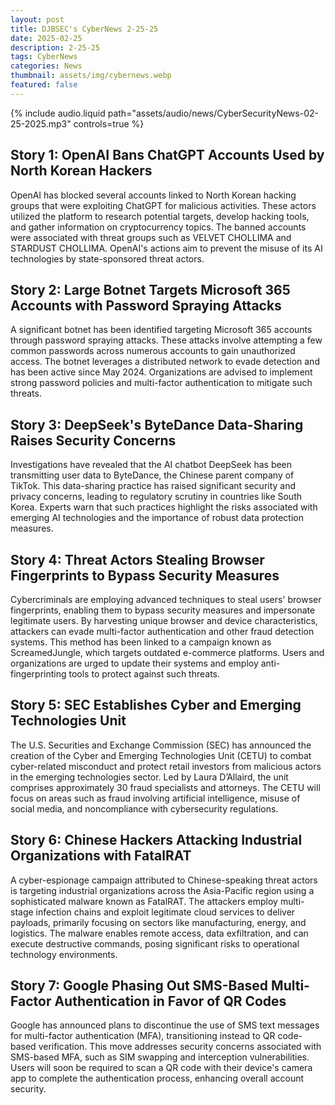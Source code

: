 ```yaml
---
layout: post
title: DJBSEC's CyberNews 2-25-25
date: 2025-02-25
description: 2-25-25
tags: CyberNews
categories: News
thumbnail: assets/img/cybernews.webp
featured: false
---
```



<div class="row mt-3">
    <div class="col-sm mt-3 mt-md-0">
        {% include audio.liquid path="assets/audio/news/CyberSecurityNews-02-25-2025.mp3" controls=true %}
    </div>
</div>


## Story 1: OpenAI Bans ChatGPT Accounts Used by North Korean Hackers

OpenAI has blocked several accounts linked to North Korean hacking groups that were exploiting ChatGPT for malicious activities. These actors utilized the platform to research potential targets, develop hacking tools, and gather information on cryptocurrency topics. The banned accounts were associated with threat groups such as VELVET CHOLLIMA and STARDUST CHOLLIMA. OpenAI's actions aim to prevent the misuse of its AI technologies by state-sponsored threat actors. 

## Story 2: Large Botnet Targets Microsoft 365 Accounts with Password Spraying Attacks

A significant botnet has been identified targeting Microsoft 365 accounts through password spraying attacks. These attacks involve attempting a few common passwords across numerous accounts to gain unauthorized access. The botnet leverages a distributed network to evade detection and has been active since May 2024. Organizations are advised to implement strong password policies and multi-factor authentication to mitigate such threats. 

## Story 3: DeepSeek's ByteDance Data-Sharing Raises Security Concerns

Investigations have revealed that the AI chatbot DeepSeek has been transmitting user data to ByteDance, the Chinese parent company of TikTok. This data-sharing practice has raised significant security and privacy concerns, leading to regulatory scrutiny in countries like South Korea. Experts warn that such practices highlight the risks associated with emerging AI technologies and the importance of robust data protection measures. 

## Story 4: Threat Actors Stealing Browser Fingerprints to Bypass Security Measures

Cybercriminals are employing advanced techniques to steal users' browser fingerprints, enabling them to bypass security measures and impersonate legitimate users. By harvesting unique browser and device characteristics, attackers can evade multi-factor authentication and other fraud detection systems. This method has been linked to a campaign known as ScreamedJungle, which targets outdated e-commerce platforms. Users and organizations are urged to update their systems and employ anti-fingerprinting tools to protect against such threats. 

## Story 5: SEC Establishes Cyber and Emerging Technologies Unit

The U.S. Securities and Exchange Commission (SEC) has announced the creation of the Cyber and Emerging Technologies Unit (CETU) to combat cyber-related misconduct and protect retail investors from malicious actors in the emerging technologies sector. Led by Laura D’Allaird, the unit comprises approximately 30 fraud specialists and attorneys. The CETU will focus on areas such as fraud involving artificial intelligence, misuse of social media, and noncompliance with cybersecurity regulations. 

## Story 6: Chinese Hackers Attacking Industrial Organizations with FatalRAT

A cyber-espionage campaign attributed to Chinese-speaking threat actors is targeting industrial organizations across the Asia-Pacific region using a sophisticated malware known as FatalRAT. The attackers employ multi-stage infection chains and exploit legitimate cloud services to deliver payloads, primarily focusing on sectors like manufacturing, energy, and logistics. The malware enables remote access, data exfiltration, and can execute destructive commands, posing significant risks to operational technology environments. 

## Story 7: Google Phasing Out SMS-Based Multi-Factor Authentication in Favor of QR Codes

Google has announced plans to discontinue the use of SMS text messages for multi-factor authentication (MFA), transitioning instead to QR code-based verification. This move addresses security concerns associated with SMS-based MFA, such as SIM swapping and interception vulnerabilities. Users will soon be required to scan a QR code with their device's camera app to complete the authentication process, enhancing overall account security. 
